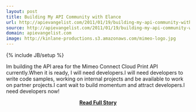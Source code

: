 ```yaml
---
layout: post
title: Building My API Community with Elance
url: http://apievangelist.com/2011/01/19/building-my-api-community-with-elance/
source: http://apievangelist.com/2011/01/19/building-my-api-community-with-elance/
domain: apievangelist.com
image: http://kinlane-productions.s3.amazonaws.com/mimeo-logo.jpg
---
```

{% include JB/setup %}<p>Im building the API area for the Mimeo Connect Cloud Print API currently.When it is ready, I will need developers.I will need developers to write code samples, working on internal projects and be available to work on partner projects.I cant wait to build momentum and attract developers.I need developers now!</p>
<center><p><a href="http://apievangelist.com/2011/01/19/building-my-api-community-with-elance/" style='padding:25px; font-sze:18px; font-weight: bold;'>Read Full Story</a></p></center>
